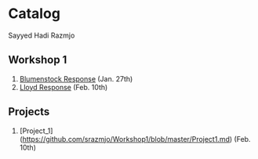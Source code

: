 # Catalog 
Sayyed Hadi Razmjo

## Workshop 1
1. [Blumenstock Response](https://github.com/srazmjo/Workshop1/edit/master/blumenstock.md) (Jan. 27th)
2. [Lloyd Response](https://github.com/srazmjo/Workshop1/blob/master/Lloyd.md) (Feb. 10th)


## Projects
1. [Project_1] (https://github.com/srazmjo/Workshop1/blob/master/Project1.md) (Feb. 10th)







